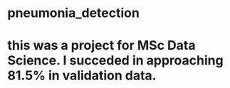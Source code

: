 # pneumonia_detection
# this was a project for MSc Data Science. I succeded in approaching 81.5% in validation data.
